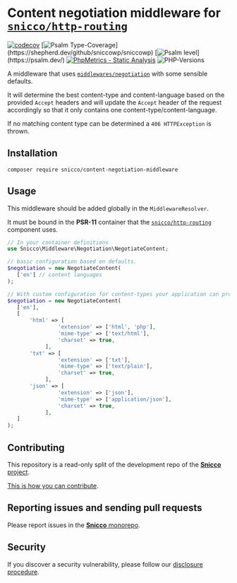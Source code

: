 # Content negotiation middleware for [`snicco/http-routing`](https://github.com/sniccowp/http-routing)

[![codecov](https://img.shields.io/badge/Coverage-100%25-success
)](https://codecov.io/gh/sniccowp/sniccowp)
[![Psalm Type-Coverage](https://shepherd.dev/github/sniccowp/sniccowp/coverage.svg?)](https://shepherd.dev/github/sniccowp/sniccowp)
[![Psalm level](https://shepherd.dev/github/sniccowp/sniccowp/level.svg?)](https://psalm.dev/)
[![PhpMetrics - Static Analysis](https://img.shields.io/badge/PhpMetrics-Static_Analysis-2ea44f)](https://sniccowp.github.io/sniccowp/phpmetrics/Negotiation/index.html)
![PHP-Versions](https://img.shields.io/badge/PHP-%5E7.4%7C%5E8.0%7C%5E8.1-blue)

A middleware that uses [`middlewares/negotiation`](https://github.com/middlewares/negotiation) with some sensible
defaults.

It will determine the best content-type and content-language based on the provided `Accept` headers and will update
the `Accept` header of the request accordingly so that it only contains one content-type/content-language.

If no matching content type can be determined a `406 HTTPException` is thrown.

## Installation

```shell
composer require snicco/content-negotiation-middleware
```

## Usage

This middleware should be added globally in the `MiddlewareResolver`.

It must be bound in the **PSR-11** container that the [`snicco/http-routing`](https://github.com/sniccowp/http-routing)
component uses.

```php
// In your container definitions
use Snicco\Middleware\Negotiation\NegotiateContent;

// basic configuration based on defaults.
$negotiation = new NegotiateContent(
   ['en'] // content languages
);

// With custom configuration for content-types your application can provide (sorted by priority)
$negotiation = new NegotiateContent(
   ['en'],
   [ 
       'html' => [
                'extension' => ['html', 'php'],
                'mime-type' => ['text/html'],
                'charset' => true,
            ],
       'txt' => [
                'extension' => ['txt'],
                'mime-type' => ['text/plain'],
                'charset' => true,
            ],
       'json' => [
                'extension' => ['json'],
                'mime-type' => ['application/json'],
                'charset' => true,
            ],
   ] 
);
```

## Contributing

This repository is a read-only split of the development repo of the
[**Snicco** project](https://github.com/sniccowp/sniccowp).

[This is how you can contribute](https://github.com/sniccowp/sniccowp/blob/master/CONTRIBUTING.md).

## Reporting issues and sending pull requests

Please report issues in the
[**Snicco** monorepo](https://github.com/sniccowp/sniccowp/blob/master/CONTRIBUTING.md##using-the-issue-tracker).

## Security

If you discover a security vulnerability, please follow
our [disclosure procedure](https://github.com/sniccowp/sniccowp/blob/master/SECURITY.md).
